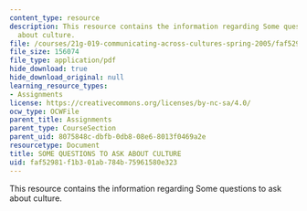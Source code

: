```yaml
---
content_type: resource
description: This resource contains the information regarding Some questions to ask
  about culture.
file: /courses/21g-019-communicating-across-cultures-spring-2005/faf52981f1b301ab784b75961580e323_MIT21G_019S05_cult_quest.pdf
file_size: 156074
file_type: application/pdf
hide_download: true
hide_download_original: null
learning_resource_types:
- Assignments
license: https://creativecommons.org/licenses/by-nc-sa/4.0/
ocw_type: OCWFile
parent_title: Assignments
parent_type: CourseSection
parent_uid: 8075848c-dbfb-0db8-08e6-8013f0469a2e
resourcetype: Document
title: SOME QUESTIONS TO ASK ABOUT CULTURE
uid: faf52981-f1b3-01ab-784b-75961580e323
---
```

This resource contains the information regarding Some questions to ask about culture.